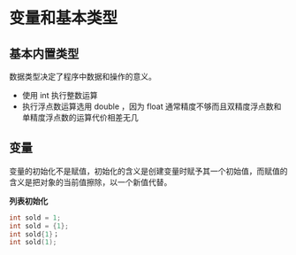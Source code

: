 # 变量和基本类型

## 基本内置类型

数据类型决定了程序中数据和操作的意义。

+ 使用 int 执行整数运算
+ 执行浮点数运算选用 double ，因为 float 通常精度不够而且双精度浮点数和单精度浮点数的运算代价相差无几

## 变量

变量的初始化不是赋值，初始化的含义是创建变量时赋予其一个初始值，而赋值的含义是把对象的当前值擦除，以一个新值代替。

**列表初始化** 

```c++
int sold = 1;
int sold = {1};
int sold{1}；
int sold(1);
```

